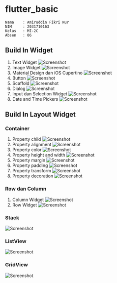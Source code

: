 # flutter_basic

    Nama    : Amiruddin Fikri Nur
    NIM     : 2031710163
    Kelas   : MI-2C
    Absen   : 06

## Build In Widget
1. Text Widget
![Screenshot](img/1_widgetText.PNG)
2. Image Widget
![Screenshot](img/2_widgetImage.PNG)
3. Material Design dan iOS Cupertino
![Screenshot](img/3_cupertino.PNG)
4. Button
![Screenshot](img/4_button.PNG)
5. Scaffold
![Screenshot](img/5_scaffold.PNG)
6. Dialog
![Screenshot](img/6_dialog.PNG)
7. Input dan Selection Widget
![Screenshot](img/7_inputselection.PNG)
8. Date and Time Pickers
![Screenshot](img/8_datetimepicker.PNG)

## Build In Layout Widget
### Container 
1. Property child
![Screenshot](img/9_containerchild.PNG)
2. Property alignment
![Screenshot](img/10_containeralignment.PNG)
3. Property color
![Screenshot](img/11_containercolor.PNG)
4. Property height and width
![Screenshot](img/12_containerwidthheight.PNG)
5. Property margin
![Screenshot](img/13_containermargin.PNG)
6. Property padding
![Screenshot](img/14_containerpadding.PNG)
7. Property transform
![Screenshot](img/15_containertransform.PNG)
8. Property decoration
![Screenshot](img/16_containerdecoration.PNG)

### Row dan Column
1. Column Widget
![Screenshot](img/17_columnwidget.PNG)
2. Row Widget
![Screenshot](img/18_rowwidget.PNG)

### Stack
![Screenshot](img/19_stack.PNG)
### ListView
![Screenshot](img/20_listview.PNG)
### GridView
![Screenshot](img/21_gridview.PNG)